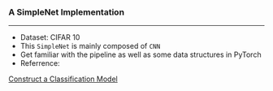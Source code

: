 ### A SimpleNet Implementation
---
- Dataset: CIFAR 10
- This `SimpleNet` is mainly composed of `CNN`
- Get familiar with the pipeline as well as some data structures in PyTorch
- Referrence:

[Construct a Classification Model](https://zhuanlan.zhihu.com/p/38236978)
